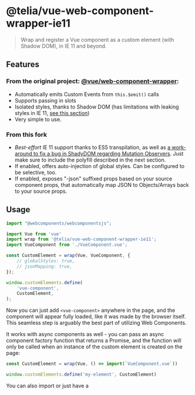 # @telia/vue-web-component-wrapper-ie11
> Wrap and register a Vue component as a custom element (with Shadow DOM), in IE 11 and beyond.

## Features

### From the original project: [@vue/web-component-wrapper](https://github.com/vuejs/vue-web-component-wrapper):
- Automatically emits Custom Events from `this.$emit()` calls
- Supports passing in slots
- Isolated styles, thanks to Shadow DOM (has limitations with leaking styles in IE 11, [see this section](https://github.com/TeliaSweden/vue-web-component-wrapper-ie11/blob/master/README.md#ie11-warning-note-on-css-encapsulation-when-using-the-shady-dom-polyfill))
- Very simple to use.

### From this fork
- _Best-effort_ IE 11 support thanks to ES5 transpilation, as well as [a work-around to fix a bug in ShadyDOM regarding Mutation Observers](https://github.com/TeliaSweden/vue-web-component-wrapper-ie11/blob/bd385d5641688c83ff32ed26bd4d4268ca197a07/src/index.js#L171). Just make sure to include the polyfill described in the next section.
- If enabled, offers auto-injection of global styles. Can be configured to be selective, too.
- If enabled, exposes "-json" suffixed props based on your source component props, that automatically map JSON to Objects/Arrays back to your source props.


## Usage

``` js
import "@webcomponents/webcomponentsjs";

import Vue from 'vue'
import wrap from '@telia/vue-web-component-wrapper-ie11';
import VueComponent from './VueComponent.vue';

const CustomElement = wrap(Vue, VueComponent, {
    // globalStyles: true,
    // jsonMapping: true,
});

window.customElements.define(
    'vue-component',
    CustomElement,
);
```

Now you can just add `<vue-component>` anywhere in the page, and the component will appear fully loaded, like it was made by the browser itself. This seamless step is arguably the best part of utilizing Web Components.

It works with async components as well - you can pass an async component factory function that returns a Promise, and the function will only be called when an instance of the custom element is created on the page:

``` js
const CustomElement = wrap(Vue, () => import(`VueComponent.vue`))

window.customElements.define('my-element', CustomElement)
```

You can also import or just have a <script> tag point to `@telia/vue-web-component-wrapper-ie11/dist/vue-wc-wrapper.global.js`, which will expose `wrap` as `wrapVueWebComponent` globally on the window object.

## Polyfilling for IE 11

Easiest is to do:

```js
import "@webcomponents/webcomponentsjs";
```

The polyfill bundle with check if the browser supports web components and will apply polyfills as needed. If you want to reduce bundle size even further, that is possible, just consult the [@webcomponents/webcomponentsjs documentation on using their loader](https://github.com/webcomponents/polyfills/tree/master/packages/webcomponentsjs).

Whatever you do, do not import the custom elements and other polyfills directly, as it will overwrite native browser functionality for browsers like Chrome, that already  support Web Components.

### IE11 Warning: Note on CSS Encapsulation When Using the Shady DOM polyfill

The styles will leak through to your web components in IE 11 in several cases, like when passing slots to the web component. Make sure you use a way to encapsulate your styles like BEM, Scoped styles (has drawbacks of its own), or CSS Modules. Choose the one that fits you.

## API

### wrap(VueInstance, sourceComponent, wrapOptions?)

Returns a Custom Element, that can be used in the browser-provided `window.customElements.define` call.

#### VueInstance

Type: `object`

Your Vue instance.

#### sourceComponent

Type: `object`

Your source component (can also just be a simple javascript object `{}`, not a separate vue file).

#### wrapOptions?

Type: `object`

##### globalStyles?

Type: `boolean | object`\
Default: `false`

If you want auto-injection of the global styles, set it to `true`.

You can specify more granular rules for global style injection, refer to [this part of the source code](https://github.com/TeliaSweden/vue-web-component-wrapper-ie11/blob/bd385d5641688c83ff32ed26bd4d4268ca197a07/src/index.js#L23) for details. The defaults should be reasonable for most developers.

##### jsonMapping?

Type: `boolean`\
Default: `false`

If you want automatic deserialization of javascript objects and arrays.

Then just pass "my-array-json" like `:my-array-json="JSON.stringify({ a: 1 })"` to your web component, it will parse it to the prop called "myArray" in the vue file as a regular js object again. If the json is invalid it will become "INVALID_JSON". This works for props defined with type `Array` and `Object`

## Interface Proxying Details

### Props

- All `props` declared in the Vue component are exposed on the custom element as its properties. Kebab-case props are converted to camelCase properties, similar to how they are converted in Vue.

- Setting properties on the custom element updates the props passed to the inner Vue component.

- Setting attributes on the custom element updates corresponding declared props. Attributes are mapped to kebab-case. For example, a prop named `someProp` will have a corresponding attribute named `some-prop`.

- Attributes that map to props declared with `type: Boolean` are auto-casted into boolean values in the following rules:

  - `""` or same value as attribute name: -> `true`

  - `"true"` -> `true`

  - `"false"` -> `false`

- Attributes that map to props declared with `type: Number` are auto-casted into numbers if the value is a parsable number.

### Events

Custom events emitted on the inner Vue component are dispatched on the custom element as a `CustomEvent`. Additional arguments passed to `$emit` will be exposed as an Array as `event.detail`.

### Slots

Slots work the same way as expected, including named slots. They also update when changed (using `MutationObserver`).

Scoped slots however, are not supported as they are a Vue specific concept.

### Lifecycle

When the custom element is removed from the document, the Vue component behaves just as if it's inside a `<keep-alive>` and its `deactivated` hook will be called. When it's inserted again, the `activated` hook will be called.

If you wish to destroy the inner component, you'd have to do that explicitly:

``` js
myElement.vueComponent.$destroy()
```

## Acknowledgments

Special thanks to the prior work by @karol-f in [vue-custom-element](https://github.com/karol-f/vue-custom-element).

## License

MIT

